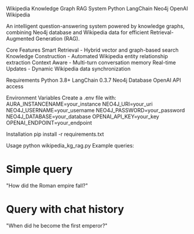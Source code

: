 Wikipedia Knowledge Graph RAG System
Python LangChain Neo4j OpenAI Wikipedia

An intelligent question-answering system powered by knowledge graphs, combining Neo4j database and Wikipedia data for efficient Retrieval-Augmented Generation (RAG).

Core Features
Smart Retrieval - Hybrid vector and graph-based search
Knowledge Construction - Automated Wikipedia entity relationship extraction
 Context Aware - Multi-turn conversation memory
Real-time Updates - Dynamic Wikipedia data synchronization

Requirements
Python 3.8+
LangChain 0.3.7
Neo4j Database
OpenAI API access

Environment Variables
Create a .env file with:
AURA_INSTANCENAME=your_instance
NEO4J_URI=your_uri
NEO4J_USERNAME=your_username
NEO4J_PASSWORD=your_password
NEO4J_DATABASE=your_database
OPENAI_API_KEY=your_key
OPENAI_ENDPOINT=your_endpoint

Installation
pip install -r requirements.txt

Usage
python wikipedia_kg_rag.py
Example queries:

# Simple query
"How did the Roman empire fall?"

# Query with chat history
"When did he become the first emperor?"

